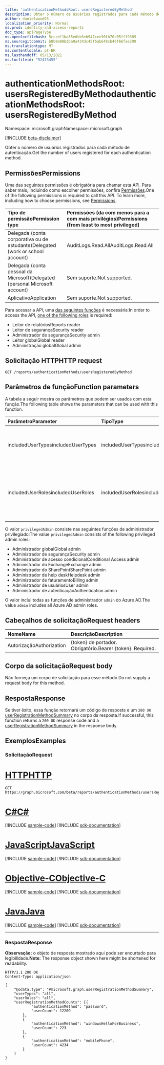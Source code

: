 ```yaml
---
title: 'authenticationMethodsRoot: usersRegisteredByMethod'
description: Obter o número de usuários registrados para cada método de autenticação.
author: danielwood95
localization_priority: Normal
ms.prod: identity-and-access-reports
doc_type: apiPageType
ms.openlocfilehash: 5cccef1ba35edbb3eb947cee90fb70c05ff19389
ms.sourcegitcommit: b8b0e88b3ba9a434dc45f5ab640cb46f66fae299
ms.translationtype: MT
ms.contentlocale: pt-BR
ms.lasthandoff: 05/13/2021
ms.locfileid: "52473455"
---
```

# <a name="authenticationmethodsroot-usersregisteredbymethod"></a><span data-ttu-id="bc0cf-103">authenticationMethodsRoot: usersRegisteredByMethod</span><span class="sxs-lookup"><span data-stu-id="bc0cf-103">authenticationMethodsRoot: usersRegisteredByMethod</span></span>
<span data-ttu-id="bc0cf-104">Namespace: microsoft.graph</span><span class="sxs-lookup"><span data-stu-id="bc0cf-104">Namespace: microsoft.graph</span></span>

[!INCLUDE [beta-disclaimer](../../includes/beta-disclaimer.md)]

<span data-ttu-id="bc0cf-105">Obter o número de usuários registrados para cada método de autenticação.</span><span class="sxs-lookup"><span data-stu-id="bc0cf-105">Get the number of users registered for each authentication method.</span></span>

## <a name="permissions"></a><span data-ttu-id="bc0cf-106">Permissões</span><span class="sxs-lookup"><span data-stu-id="bc0cf-106">Permissions</span></span>
<span data-ttu-id="bc0cf-p101">Uma das seguintes permissões é obrigatória para chamar esta API. Para saber mais, incluindo como escolher permissões, confira [Permissões](/graph/permissions-reference).</span><span class="sxs-lookup"><span data-stu-id="bc0cf-p101">One of the following permissions is required to call this API. To learn more, including how to choose permissions, see [Permissions](/graph/permissions-reference).</span></span>

|<span data-ttu-id="bc0cf-109">Tipo de permissão</span><span class="sxs-lookup"><span data-stu-id="bc0cf-109">Permission type</span></span>|<span data-ttu-id="bc0cf-110">Permissões (da com menos para a com mais privilégios)</span><span class="sxs-lookup"><span data-stu-id="bc0cf-110">Permissions (from least to most privileged)</span></span>|
|:---|:---|
|<span data-ttu-id="bc0cf-111">Delegada (conta corporativa ou de estudante)</span><span class="sxs-lookup"><span data-stu-id="bc0cf-111">Delegated (work or school account)</span></span>|<span data-ttu-id="bc0cf-112">AuditLogs.Read.All</span><span class="sxs-lookup"><span data-stu-id="bc0cf-112">AuditLogs.Read.All</span></span>|
|<span data-ttu-id="bc0cf-113">Delegada (conta pessoal da Microsoft)</span><span class="sxs-lookup"><span data-stu-id="bc0cf-113">Delegated (personal Microsoft account)</span></span>|<span data-ttu-id="bc0cf-114">Sem suporte.</span><span class="sxs-lookup"><span data-stu-id="bc0cf-114">Not supported.</span></span>|
|<span data-ttu-id="bc0cf-115">Aplicativo</span><span class="sxs-lookup"><span data-stu-id="bc0cf-115">Application</span></span>|<span data-ttu-id="bc0cf-116">Sem suporte.</span><span class="sxs-lookup"><span data-stu-id="bc0cf-116">Not supported.</span></span>|

<span data-ttu-id="bc0cf-117">Para acessar a API, uma [das seguintes funções](/azure/active-directory/users-groups-roles/directory-assign-admin-roles#available-roles) é necessária:</span><span class="sxs-lookup"><span data-stu-id="bc0cf-117">In order to access the API, [one of the following roles](/azure/active-directory/users-groups-roles/directory-assign-admin-roles#available-roles) is required:</span></span>

* <span data-ttu-id="bc0cf-118">Leitor de relatórios</span><span class="sxs-lookup"><span data-stu-id="bc0cf-118">Reports reader</span></span>
* <span data-ttu-id="bc0cf-119">Leitor de segurança</span><span class="sxs-lookup"><span data-stu-id="bc0cf-119">Security reader</span></span>
* <span data-ttu-id="bc0cf-120">Administrador de segurança</span><span class="sxs-lookup"><span data-stu-id="bc0cf-120">Security admin</span></span>
* <span data-ttu-id="bc0cf-121">Leitor global</span><span class="sxs-lookup"><span data-stu-id="bc0cf-121">Global reader</span></span>
* <span data-ttu-id="bc0cf-122">Administração global</span><span class="sxs-lookup"><span data-stu-id="bc0cf-122">Global admin</span></span>

## <a name="http-request"></a><span data-ttu-id="bc0cf-123">Solicitação HTTP</span><span class="sxs-lookup"><span data-stu-id="bc0cf-123">HTTP request</span></span>

<!-- {
  "blockType": "ignored"
}
-->
``` http
GET /reports/authenticationMethods/usersRegisteredByMethod
```

## <a name="function-parameters"></a><span data-ttu-id="bc0cf-124">Parâmetros de função</span><span class="sxs-lookup"><span data-stu-id="bc0cf-124">Function parameters</span></span>
<span data-ttu-id="bc0cf-125">A tabela a seguir mostra os parâmetros que podem ser usados com esta função.</span><span class="sxs-lookup"><span data-stu-id="bc0cf-125">The following table shows the parameters that can be used with this function.</span></span>

|<span data-ttu-id="bc0cf-126">Parâmetro</span><span class="sxs-lookup"><span data-stu-id="bc0cf-126">Parameter</span></span>|<span data-ttu-id="bc0cf-127">Tipo</span><span class="sxs-lookup"><span data-stu-id="bc0cf-127">Type</span></span>|<span data-ttu-id="bc0cf-128">Descrição</span><span class="sxs-lookup"><span data-stu-id="bc0cf-128">Description</span></span>|
|:---|:---|:---|
|<span data-ttu-id="bc0cf-129">includedUserTypes</span><span class="sxs-lookup"><span data-stu-id="bc0cf-129">includedUserTypes</span></span>|<span data-ttu-id="bc0cf-130">includedUserTypes</span><span class="sxs-lookup"><span data-stu-id="bc0cf-130">includedUserTypes</span></span>|<span data-ttu-id="bc0cf-131">Tipo de usuário.</span><span class="sxs-lookup"><span data-stu-id="bc0cf-131">User type.</span></span> <span data-ttu-id="bc0cf-132">Os valores possíveis são: `all`, `member`, `guest`.</span><span class="sxs-lookup"><span data-stu-id="bc0cf-132">Possible values are: `all`, `member`, `guest`.</span></span>|
|<span data-ttu-id="bc0cf-133">includedUserRoles</span><span class="sxs-lookup"><span data-stu-id="bc0cf-133">includedUserRoles</span></span>|<span data-ttu-id="bc0cf-134">includedUserRoles</span><span class="sxs-lookup"><span data-stu-id="bc0cf-134">includedUserRoles</span></span>|<span data-ttu-id="bc0cf-135">Tipo de função de usuário.</span><span class="sxs-lookup"><span data-stu-id="bc0cf-135">User role type.</span></span> <span data-ttu-id="bc0cf-136">Os valores possíveis são: `all`, `privilegedAdmin`, `admin`, `user`.</span><span class="sxs-lookup"><span data-stu-id="bc0cf-136">Possible values are: `all`, `privilegedAdmin`, `admin`, `user`.</span></span>|

<span data-ttu-id="bc0cf-137">O valor `privilegedAdmin` consiste nas seguintes funções de administrador privilegiado:</span><span class="sxs-lookup"><span data-stu-id="bc0cf-137">The value `privilegedAdmin` consists of the following privileged admin roles:</span></span>

* <span data-ttu-id="bc0cf-138">Administrador global</span><span class="sxs-lookup"><span data-stu-id="bc0cf-138">Global admin</span></span>
* <span data-ttu-id="bc0cf-139">Administrador de segurança</span><span class="sxs-lookup"><span data-stu-id="bc0cf-139">Security admin</span></span>
* <span data-ttu-id="bc0cf-140">Administrador de acesso condicional</span><span class="sxs-lookup"><span data-stu-id="bc0cf-140">Conditional Access admin</span></span>
* <span data-ttu-id="bc0cf-141">Administrador do Exchange</span><span class="sxs-lookup"><span data-stu-id="bc0cf-141">Exchange admin</span></span>
* <span data-ttu-id="bc0cf-142">Administrador do SharePoint</span><span class="sxs-lookup"><span data-stu-id="bc0cf-142">SharePoint admin</span></span>
* <span data-ttu-id="bc0cf-143">Administrador de help desk</span><span class="sxs-lookup"><span data-stu-id="bc0cf-143">Helpdesk admin</span></span>
* <span data-ttu-id="bc0cf-144">Administrador de faturamento</span><span class="sxs-lookup"><span data-stu-id="bc0cf-144">Billing admin</span></span>
* <span data-ttu-id="bc0cf-145">Administrador de usuários</span><span class="sxs-lookup"><span data-stu-id="bc0cf-145">User admin</span></span>
* <span data-ttu-id="bc0cf-146">Administrador de autenticação</span><span class="sxs-lookup"><span data-stu-id="bc0cf-146">Authentication admin</span></span>

<span data-ttu-id="bc0cf-147">O valor inclui todas as funções de administrador `admin` do Azure AD.</span><span class="sxs-lookup"><span data-stu-id="bc0cf-147">The value `admin` includes all Azure AD admin roles.</span></span> 

## <a name="request-headers"></a><span data-ttu-id="bc0cf-148">Cabeçalhos de solicitação</span><span class="sxs-lookup"><span data-stu-id="bc0cf-148">Request headers</span></span>
|<span data-ttu-id="bc0cf-149">Nome</span><span class="sxs-lookup"><span data-stu-id="bc0cf-149">Name</span></span>|<span data-ttu-id="bc0cf-150">Descrição</span><span class="sxs-lookup"><span data-stu-id="bc0cf-150">Description</span></span>|
|:---|:---|
|<span data-ttu-id="bc0cf-151">Autorização</span><span class="sxs-lookup"><span data-stu-id="bc0cf-151">Authorization</span></span>|<span data-ttu-id="bc0cf-p104">{token} de portador. Obrigatório.</span><span class="sxs-lookup"><span data-stu-id="bc0cf-p104">Bearer {token}. Required.</span></span>|

## <a name="request-body"></a><span data-ttu-id="bc0cf-154">Corpo da solicitação</span><span class="sxs-lookup"><span data-stu-id="bc0cf-154">Request body</span></span>
<span data-ttu-id="bc0cf-155">Não forneça um corpo de solicitação para esse método.</span><span class="sxs-lookup"><span data-stu-id="bc0cf-155">Do not supply a request body for this method.</span></span>

## <a name="response"></a><span data-ttu-id="bc0cf-156">Resposta</span><span class="sxs-lookup"><span data-stu-id="bc0cf-156">Response</span></span>

<span data-ttu-id="bc0cf-157">Se tiver êxito, essa função retornará um código de resposta e um `200 OK` [userRegistrationMethodSummary](../resources/userregistrationmethodsummary.md) no corpo da resposta.</span><span class="sxs-lookup"><span data-stu-id="bc0cf-157">If successful, this function returns a `200 OK` response code and a [userRegistrationMethodSummary](../resources/userregistrationmethodsummary.md) in the response body.</span></span>

## <a name="examples"></a><span data-ttu-id="bc0cf-158">Exemplos</span><span class="sxs-lookup"><span data-stu-id="bc0cf-158">Examples</span></span>

### <a name="request"></a><span data-ttu-id="bc0cf-159">Solicitação</span><span class="sxs-lookup"><span data-stu-id="bc0cf-159">Request</span></span>

# <a name="http"></a>[<span data-ttu-id="bc0cf-160">HTTP</span><span class="sxs-lookup"><span data-stu-id="bc0cf-160">HTTP</span></span>](#tab/http)
<!-- {
  "blockType": "request",
  "name": "authenticationmethodsroot_usersregisteredbymethod"
}
-->
``` http
GET https://graph.microsoft.com/beta/reports/authenticationMethods/usersRegisteredByMethod(includedUserTypes='all',includedUserRoles='all')
```
# <a name="c"></a>[<span data-ttu-id="bc0cf-161">C#</span><span class="sxs-lookup"><span data-stu-id="bc0cf-161">C#</span></span>](#tab/csharp)
[!INCLUDE [sample-code](../includes/snippets/csharp/authenticationmethodsroot-usersregisteredbymethod-csharp-snippets.md)]
[!INCLUDE [sdk-documentation](../includes/snippets/snippets-sdk-documentation-link.md)]

# <a name="javascript"></a>[<span data-ttu-id="bc0cf-162">JavaScript</span><span class="sxs-lookup"><span data-stu-id="bc0cf-162">JavaScript</span></span>](#tab/javascript)
[!INCLUDE [sample-code](../includes/snippets/javascript/authenticationmethodsroot-usersregisteredbymethod-javascript-snippets.md)]
[!INCLUDE [sdk-documentation](../includes/snippets/snippets-sdk-documentation-link.md)]

# <a name="objective-c"></a>[<span data-ttu-id="bc0cf-163">Objective-C</span><span class="sxs-lookup"><span data-stu-id="bc0cf-163">Objective-C</span></span>](#tab/objc)
[!INCLUDE [sample-code](../includes/snippets/objc/authenticationmethodsroot-usersregisteredbymethod-objc-snippets.md)]
[!INCLUDE [sdk-documentation](../includes/snippets/snippets-sdk-documentation-link.md)]

# <a name="java"></a>[<span data-ttu-id="bc0cf-164">Java</span><span class="sxs-lookup"><span data-stu-id="bc0cf-164">Java</span></span>](#tab/java)
[!INCLUDE [sample-code](../includes/snippets/java/authenticationmethodsroot-usersregisteredbymethod-java-snippets.md)]
[!INCLUDE [sdk-documentation](../includes/snippets/snippets-sdk-documentation-link.md)]

---



### <a name="response"></a><span data-ttu-id="bc0cf-165">Resposta</span><span class="sxs-lookup"><span data-stu-id="bc0cf-165">Response</span></span>
<span data-ttu-id="bc0cf-166">**Observação:** o objeto de resposta mostrado aqui pode ser encurtado para legibilidade.</span><span class="sxs-lookup"><span data-stu-id="bc0cf-166">**Note:** The response object shown here might be shortened for readability.</span></span>
<!-- {
  "blockType": "response",
  "truncated": true,
  "@odata.type": "microsoft.graph.userRegistrationFeatureSummary"
}
-->
``` http
HTTP/1.1 200 OK
Content-Type: application/json

{
    "@odata.type": "#microsoft.graph.userRegistrationMethodSummary",
    "userTypes": "all",
    "userRoles": "all",
    "userRegistrationMethodCounts": [{
            "authenticationMethod": "password",
            "userCount": 12209
        },
        {
            "authenticationMethod": "windowsHelloForBusiness",
            "userCount": 223
        },
        {
            "authenticationMethod": "mobilePhone",
            "userCount": 4234
        }
    ]
}
```
